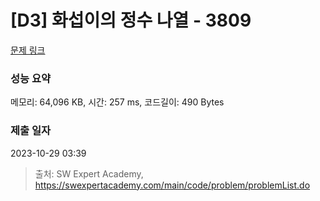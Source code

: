 # [D3] 화섭이의 정수 나열 - 3809 

[문제 링크](https://swexpertacademy.com/main/code/problem/problemDetail.do?contestProbId=AWHz7xD6A20DFAVB) 

### 성능 요약

메모리: 64,096 KB, 시간: 257 ms, 코드길이: 490 Bytes

### 제출 일자

2023-10-29 03:39



> 출처: SW Expert Academy, https://swexpertacademy.com/main/code/problem/problemList.do